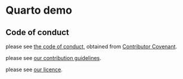 # Quarto demo

## Code of conduct

please see [the code of conduct](code_of_conduct.md), obtained from [Contributor Covenant](https://www.contributor-covenant.org/).

please see [our contribution guidelines](CONTRIBUTING.md).

please see [our licence](LICENCSE).